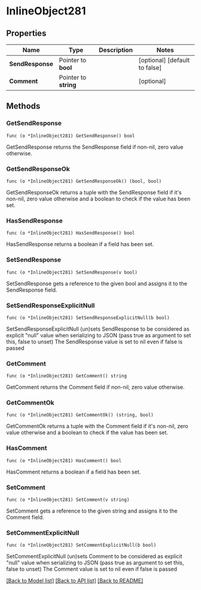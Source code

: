# InlineObject281

## Properties

Name | Type | Description | Notes
------------ | ------------- | ------------- | -------------
**SendResponse** | Pointer to **bool** |  | [optional] [default to false]
**Comment** | Pointer to **string** |  | [optional] 

## Methods

### GetSendResponse

`func (o *InlineObject281) GetSendResponse() bool`

GetSendResponse returns the SendResponse field if non-nil, zero value otherwise.

### GetSendResponseOk

`func (o *InlineObject281) GetSendResponseOk() (bool, bool)`

GetSendResponseOk returns a tuple with the SendResponse field if it's non-nil, zero value otherwise
and a boolean to check if the value has been set.

### HasSendResponse

`func (o *InlineObject281) HasSendResponse() bool`

HasSendResponse returns a boolean if a field has been set.

### SetSendResponse

`func (o *InlineObject281) SetSendResponse(v bool)`

SetSendResponse gets a reference to the given bool and assigns it to the SendResponse field.

### SetSendResponseExplicitNull

`func (o *InlineObject281) SetSendResponseExplicitNull(b bool)`

SetSendResponseExplicitNull (un)sets SendResponse to be considered as explicit "null" value
when serializing to JSON (pass true as argument to set this, false to unset)
The SendResponse value is set to nil even if false is passed
### GetComment

`func (o *InlineObject281) GetComment() string`

GetComment returns the Comment field if non-nil, zero value otherwise.

### GetCommentOk

`func (o *InlineObject281) GetCommentOk() (string, bool)`

GetCommentOk returns a tuple with the Comment field if it's non-nil, zero value otherwise
and a boolean to check if the value has been set.

### HasComment

`func (o *InlineObject281) HasComment() bool`

HasComment returns a boolean if a field has been set.

### SetComment

`func (o *InlineObject281) SetComment(v string)`

SetComment gets a reference to the given string and assigns it to the Comment field.

### SetCommentExplicitNull

`func (o *InlineObject281) SetCommentExplicitNull(b bool)`

SetCommentExplicitNull (un)sets Comment to be considered as explicit "null" value
when serializing to JSON (pass true as argument to set this, false to unset)
The Comment value is set to nil even if false is passed

[[Back to Model list]](../README.md#documentation-for-models) [[Back to API list]](../README.md#documentation-for-api-endpoints) [[Back to README]](../README.md)



